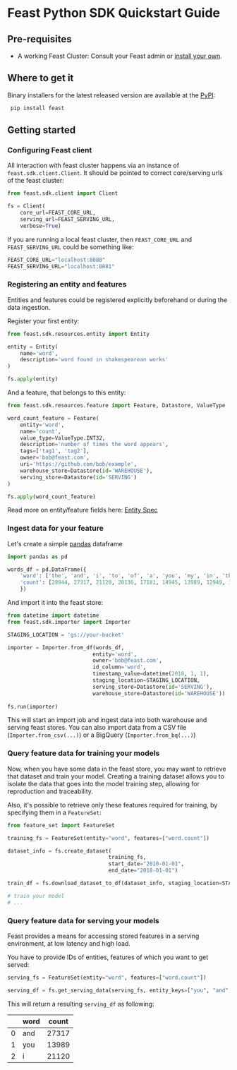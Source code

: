 # Feast Python SDK Quickstart Guide

## Pre-requisites

* A working Feast Cluster: Consult your Feast admin or [install your own](install.md).

## Where to get it

Binary installers for the latest released version are available at the
 [PyPI](https://pypi.org/project/feast/):

```sh
 pip install feast
```

## Getting started

### Configuring Feast client
All interaction with feast cluster happens via an instance of `feast.sdk.client.Client`. 
It should be pointed to correct core/serving urls of the feast cluster:
```python
from feast.sdk.client import Client

fs = Client(
    core_url=FEAST_CORE_URL, 
    serving_url=FEAST_SERVING_URL, 
    verbose=True)
```

If you are running a local feast cluster, then `FEAST_CORE_URL` and `FEAST_SERVING_URL`
could be something like:
```python
FEAST_CORE_URL="localhost:8080"
FEAST_SERVING_URL="localhost:8081"
```

### Registering an entity and features
Entities and features could be registered explicitly beforehand or during the data ingestion.

Register your first entity:
```python
from feast.sdk.resources.entity import Entity

entity = Entity(
    name='word',
    description='word found in shakespearean works'
)

fs.apply(entity)
```
And a feature, that belongs to this entity:
```python
from feast.sdk.resources.feature import Feature, Datastore, ValueType

word_count_feature = Feature(
    entity='word',
    name='count',
    value_type=ValueType.INT32,                      
    description='number of times the word appears',
    tags=['tag1', 'tag2'],
    owner='bob@feast.com',
    uri='https://github.com/bob/example',
    warehouse_store=Datastore(id='WAREHOUSE'),
    serving_store=Datastore(id='SERVING')    
)

fs.apply(word_count_feature)
```
Read more on entity/feature fields here: [Entity Spec](../../docs/specs.md#entity-spec)


### Ingest data for your feature
Let's create a simple [pandas](https://pandas.pydata.org/) dataframe
```python
import pandas as pd

words_df = pd.DataFrame({
    'word': ['the', 'and', 'i', 'to', 'of', 'a', 'you', 'my', 'in', 'that', 'is', 'not', 'with', 'me', 'it'],
    'count': [28944, 27317, 21120, 20136, 17181, 14945, 13989, 12949, 11513, 11488, 9545, 8855, 8293, 8043, 8003]
    })
```
And import it into the feast store:
```python
from datetime import datetime
from feast.sdk.importer import Importer

STAGING_LOCATION = 'gs://your-bucket'  

importer = Importer.from_df(words_df, 
                           entity='word', 
                           owner='bob@feast.com',
                           id_column='word',
                           timestamp_value=datetime(2018, 1, 1),
                           staging_location=STAGING_LOCATION,
                           serving_store=Datastore(id='SERVING'),
                           warehouse_store=Datastore(id='WAREHOUSE'))
    
fs.run(importer)
```
This will start an import job and ingest data into both warehouse and serving feast stores.
You can also import data from a CSV file (`Importer.from_csv(...)`) 
or a BigQuery (`Importer.from_bq(...)`)

### Query feature data for training your models
Now, when you have some data in the feast store, you may want to retrieve that 
dataset and train your model. Creating a training dataset allows you to isolate the data 
that goes into the model training step, allowing for reproduction and traceability. 

Also, it's possible to retrieve only these features required 
for training, by specifying them in a `FeatureSet`:

```python
from feature_set import FeatureSet

training_fs = FeatureSet(entity="word", features=["word.count"])

dataset_info = fs.create_dataset(
                                training_fs, 
                                start_date="2010-01-01", 
                                end_date="2018-01-01")

train_df = fs.download_dataset_to_df(dataset_info, staging_location=STAGING_LOCATION)

# train your model
# ...
``` 

### Query feature data for serving your models
Feast provides a means for accessing stored features in a serving environment, 
at low latency and high load. 

You have to provide IDs of entities, features of which you want to get served:
```python
serving_fs = FeatureSet(entity="word", features=["word.count"])

serving_df = fs.get_serving_data(serving_fs, entity_keys=["you", "and", "i"])
```
This will return a resulting `serving_df` as following:

|     | word | count |
| --- | ---  | ---   |
| 0   | and	 | 27317 |
| 1   | you	 | 13989 |
| 2   | i	   | 21120 |
